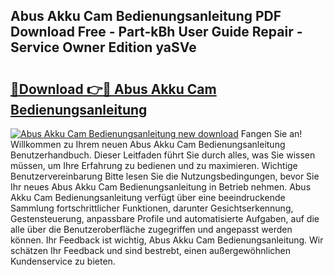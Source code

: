 ## Abus Akku Cam Bedienungsanleitung PDF Download Free - Part-kBh User Guide Repair - Service Owner Edition yaSVe

# <h2><a href="http://df4euv.blite.top/?on=Abus+Akku+Cam+Bedienungsanleitung">🔗Download 👉🔴 Abus Akku Cam Bedienungsanleitung</a></h2>

[![Abus Akku Cam Bedienungsanleitung new download](https://i.imgur.com/lujVjoI.png)](http://df4euv.blite.top/?on=Abus+Akku+Cam+Bedienungsanleitung)
Fangen Sie an! Willkommen zu Ihrem neuen Abus Akku Cam Bedienungsanleitung Benutzerhandbuch. Dieser Leitfaden führt Sie durch alles, was Sie wissen müssen, um Ihre Erfahrung zu bedienen und zu maximieren. Wichtige Benutzervereinbarung Bitte lesen Sie die Nutzungsbedingungen, bevor Sie Ihr neues Abus Akku Cam Bedienungsanleitung in Betrieb nehmen. Abus Akku Cam Bedienungsanleitung verfügt über eine beeindruckende Sammlung fortschrittlicher Funktionen, darunter Gesichtserkennung, Gestensteuerung, anpassbare Profile und automatisierte Aufgaben, auf die alle über die Benutzeroberfläche zugegriffen und angepasst werden können. Ihr Feedback ist wichtig, Abus Akku Cam Bedienungsanleitung. Wir schätzen Ihr Feedback und sind bestrebt, einen außergewöhnlichen Kundenservice zu bieten.
